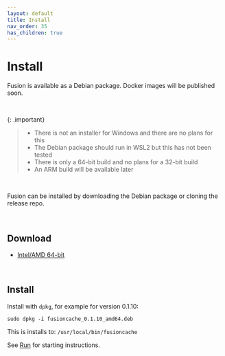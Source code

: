 ```yaml
---
layout: default
title: Install
nav_order: 35
has_children: true
---
```


# Install
Fusion is available as a Debian package. Docker images will be published soon.

<br/>

{: .important}
>- There is not an installer for Windows and there are no plans for this
>- The Debian package should run in WSL2 but this has not been tested
>- There is only a 64-bit build and no plans for a 32-bit build
>- An ARM build will be available later

<br/>


Fusion can be installed by downloading the Debian package or cloning the release repo.

<br/>

## Download

- [Intel/AMD 64-bit](https://fusion.gateway.scarf.sh/package/fusioncache_0.1.10_amd64.deb)


<br/> 

## Install

Install with `dpkg`, for example for version 0.1.10:

`sudo dpkg -i fusioncache_0.1.10_amd64.deb`
 
This is installs to: `/usr/local/bin/fusioncache`

See [Run](run.md) for starting instructions.


